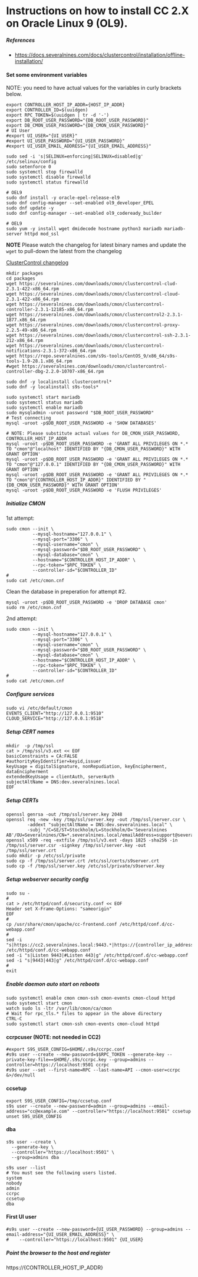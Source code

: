 # Instructions on how to install CC 2.X on Oracle Linux 9 (OL9).

##### References
* https://docs.severalnines.com/docs/clustercontrol/installation/offline-installation/

#### Set some environment variables
NOTE: you need to have actual values for the variables in curly brackets below.
```
export CONTROLLER_HOST_IP_ADDR={HOST_IP_ADDR}
export CONTROLLER_ID=$(uuidgen)
export RPC_TOKEN=$(uuidgen | tr -d '-')
export DB_ROOT_USER_PASSWORD="{DB_ROOT_USER_PASSWORD}"
export DB_CMON_USER_PASSWORD="{DB_CMON_USER_PASSWORD}"
# UI User
#export UI_USER="{UI_USER}"
#export UI_USER_PASSWORD="{UI_USER_PASSWORD}"
#export UI_USER_EMAIL_ADDRESS="{UI_USER_EMAIL_ADDRESS}"
```

```
sudo sed -i 's|SELINUX=enforcing|SELINUX=disabled|g' /etc/selinux/config
sudo setenforce 0
sudo systemctl stop firewalld 
sudo systemctl disable firewalld
sudo systemctl status firewalld 
```

```
# OEL9
sudo dnf install -y oracle-epel-release-el9
sudo dnf config-manager --set-enabled ol9_developer_EPEL
sudo dnf update -y
sudo dnf config-manager --set-enabled ol9_codeready_builder
```

```
# OEL9
sudo yum -y install wget dmidecode hostname python3 mariadb mariadb-server httpd mod_ssl
```

**NOTE** Please watch the changelog for latest binary names and update the `wget` to pull-down the latest from the changelog

[ClusterControl changelog](https://support.severalnines.com/hc/en-us/articles/212425943-ChangeLog)
```
mkdir packages
cd packages
wget https://severalnines.com/downloads/cmon/clustercontrol-clud-2.3.1-422-x86_64.rpm
wget https://severalnines.com/downloads/cmon/clustercontrol-cloud-2.3.1-422-x86_64.rpm
wget https://severalnines.com/downloads/cmon/clustercontrol-controller-2.3.1-12185-x86_64.rpm
wget https://severalnines.com/downloads/cmon/clustercontrol2-2.3.1-1877.x86_64.rpm
wget https://severalnines.com/downloads/cmon/clustercontrol-proxy-2.2.5-49-x86_64.rpm
wget https://severalnines.com/downloads/cmon/clustercontrol-ssh-2.3.1-212-x86_64.rpm
wget https://severalnines.com/downloads/cmon/clustercontrol-notifications-2.3.1-372-x86_64.rpm
wget https://repo.severalnines.com/s9s-tools/CentOS_9/x86_64/s9s-tools-1.9-28.1.x86_64.rpm
#wget https://severalnines.com/downloads/cmon/clustercontrol-controller-dbg-2.2.0-10707-x86_64.rpm
```

```
sudo dnf -y localinstall clustercontrol*
sudo dnf -y localinstall s9s-tools*
```

```
sudo systemctl start mariadb
sudo systemctl status mariadb
sudo systemctl enable mariadb
sudo mysqladmin -uroot password "$DB_ROOT_USER_PASSWORD"
# Test connecting
mysql -uroot -p$DB_ROOT_USER_PASSWORD -e 'SHOW DATABASES'
```

```
# NOTE: Please substitute actual values for DB_CMON_USER_PASSWORD, CONTROLLER_HOST_IP_ADDR
mysql -uroot -p$DB_ROOT_USER_PASSWORD -e 'GRANT ALL PRIVILEGES ON *.* TO "cmon"@"localhost" IDENTIFIED BY "{DB_CMON_USER_PASSWORD}" WITH GRANT OPTION'
mysql -uroot -p$DB_ROOT_USER_PASSWORD -e 'GRANT ALL PRIVILEGES ON *.* TO "cmon"@"127.0.0.1" IDENTIFIED BY "{DB_CMON_USER_PASSWORD}" WITH GRANT OPTION'
mysql -uroot -p$DB_ROOT_USER_PASSWORD -e 'GRANT ALL PRIVILEGES ON *.* TO "cmon"@"{CONTROLLER_HOST_IP_ADDR}" IDENTIFIED BY "{DB_CMON_USER_PASSWORD}" WITH GRANT OPTION'
mysql -uroot -p$DB_ROOT_USER_PASSWORD -e 'FLUSH PRIVILEGES'
```

##### Initialize CMON

1st attempt:
```
sudo cmon --init \
          --mysql-hostname="127.0.0.1" \
          --mysql-port="3306" \
          --mysql-username="cmon" \
          --mysql-password="$DB_ROOT_USER_PASSWORD" \
          --mysql-database="cmon" \
          --hostname="$CONTROLLER_HOST_IP_ADDR" \
          --rpc-token="$RPC_TOKEN" \
          --controller-id="$CONTROLLER_ID"
#
sudo cat /etc/cmon.cnf
```

Clean the database in preperation for attempt #2.
```
mysql -uroot -p$DB_ROOT_USER_PASSWORD -e 'DROP DATABASE cmon'
sudo rm /etc/cmon.cnf
```

2nd attempt:
```
sudo cmon --init \
          --mysql-hostname="127.0.0.1" \
          --mysql-port="3306" \
          --mysql-username="cmon" \
          --mysql-password="$DB_ROOT_USER_PASSWORD" \
          --mysql-database="cmon" \
          --hostname="$CONTROLLER_HOST_IP_ADDR" \
          --rpc-token="$RPC_TOKEN" \
          --controller-id="$CONTROLLER_ID"
#
sudo cat /etc/cmon.cnf
```

##### Configure services
```
sudo vi /etc/default/cmon
EVENTS_CLIENT="http://127.0.0.1:9510"
CLOUD_SERVICE="http://127.0.0.1:9518"
```

##### Setup CERT names
```
mkdir  -p /tmp/ssl
cat > /tmp/ssl/v3.ext << EOF
basicConstraints = CA:FALSE
#authorityKeyIdentifier=keyid,issuer
keyUsage = digitalSignature, nonRepudiation, keyEncipherment, dataEncipherment
extendedKeyUsage = clientAuth, serverAuth
subjectAltName = DNS:dev.severalnines.local
EOF
```

##### Setup CERTs
```
openssl genrsa -out /tmp/ssl/server.key 2048
openssl req -new -key /tmp/ssl/server.key -out /tmp/ssl/server.csr \
        -addext "subjectAltName = DNS:dev.severalnines.local" \
        -subj "/C=SE/ST=Stockholm/L=Stockholm/O='Severalnines AB'/OU=Severalnines/CN=*.severalnines.local/emailAddress=support@severalnines.com"
openssl x509 -req -extfile /tmp/ssl/v3.ext -days 1825 -sha256 -in /tmp/ssl/server.csr -signkey /tmp/ssl/server.key -out /tmp/ssl/server.crt
sudo mkdir -p /etc/ssl/private
sudo cp -f /tmp/ssl/server.crt /etc/ssl/certs/s9server.crt
sudo cp -f /tmp/ssl/server.key /etc/ssl/private/s9server.key
```

##### Setup webserver security config
```
sudo su -
#
cat > /etc/httpd/conf.d/security.conf << EOF
Header set X-Frame-Options: "sameorigin"
EOF
#
cp /usr/share/cmon/apache/cc-frontend.conf /etc/httpd/conf.d/cc-webapp.conf
#
sed -i "s|https://cc2.severalnines.local:9443.*|https://{controller_ip_address}\/|g" /etc/httpd/conf.d/cc-webapp.conf
sed -i "s|Listen 9443|#Listen 443|g" /etc/httpd/conf.d/cc-webapp.conf
sed -i "s|9443|443|g" /etc/httpd/conf.d/cc-webapp.conf
#
exit
```

##### Enable daemon auto start on reboots
```
sudo systemctl enable cmon cmon-ssh cmon-events cmon-cloud httpd
sudo systemctl start cmon
watch sudo ls -ltr /var/lib/cmon/ca/cmon
# Wait for rpc_tls.* files to appear in the above directory
CTRL-C
sudo systemctl start cmon-ssh cmon-events cmon-cloud httpd
```

#### ccrpcuser (NOTE: not needed in CC2)
```
#export S9S_USER_CONFIG=$HOME/.s9s/ccrpc.conf
#s9s user --create --new-password=$$RPC_TOKEN --generate-key --private-key-file==$HOME/.s9s/ccrpc.key --group=admins --controller=https://localhost:9501 ccrpc
#s9s user --set --first-name=RPC --last-name=API --cmon-user=ccrpc &>/dev/null
```

#### ccsetup
```
export S9S_USER_CONFIG=/tmp/ccsetup.conf
s9s user --create --new-password=admin --group=admins --email-address="cc@example.com" --controller="https://localhost:9501" ccsetup
unset S9S_USER_CONFIG
```

#### dba
```
s9s user --create \
  --generate-key \
  --controller="https://localhost:9501" \
  --group=admins dba
```

```
s9s user --list
# You must see the following users listed.
system
nobody
admin
ccrpc
ccsetup
dba
```

#### First UI user
```
#s9s user --create --new-password={UI_USER_PASSWORD} --group=admins --email-address="{UI_USER_EMAIL_ADDRESS}" \
#    --controller="https://localhost:9501" {UI_USER}
```

##### Point the browser to the host and register
https://{CONTROLLER_HOST_IP_ADDR}
